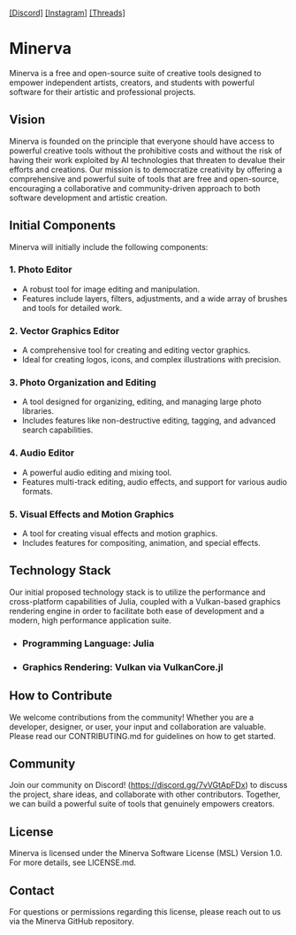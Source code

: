 [[Discord]](https://discord.gg/7vVGtApFDx)
[[Instagram]](https://www.instagram.com/minerva.create/)
[[Threads]](https://www.threads.net/@minerva.create)


# Minerva
Minerva is a free and open-source suite of creative tools designed to empower independent artists, creators, and students with powerful software for their artistic and professional projects.

## Vision

Minerva is founded on the principle that everyone should have access to powerful creative tools without the prohibitive costs and without the risk of having their work exploited by AI technologies that threaten to devalue their efforts and creations. Our mission is to democratize creativity by offering a comprehensive and powerful suite of tools that are free and open-source, encouraging a collaborative and community-driven approach to both software development and artistic creation.

## Initial Components

Minerva will initially include the following components:

### 1. Photo Editor

- A robust tool for image editing and manipulation.
- Features include layers, filters, adjustments, and a wide array of brushes and tools for detailed work.

### 2. Vector Graphics Editor

- A comprehensive tool for creating and editing vector graphics.
- Ideal for creating logos, icons, and complex illustrations with precision.

### 3. Photo Organization and Editing

- A tool designed for organizing, editing, and managing large photo libraries.
- Includes features like non-destructive editing, tagging, and advanced search capabilities.

### 4. Audio Editor

- A powerful audio editing and mixing tool.
- Features multi-track editing, audio effects, and support for various audio formats.

### 5. Visual Effects and Motion Graphics

- A tool for creating visual effects and motion graphics.
- Includes features for compositing, animation, and special effects.

## Technology Stack

Our initial proposed technology stack is to utilize the performance and cross-platform capabilities of Julia, coupled with a Vulkan-based graphics rendering engine in order to facilitate both ease of development and a modern, high performance application suite.

- ### Programming Language: Julia
- ### Graphics Rendering: Vulkan via VulkanCore.jl

## How to Contribute

We welcome contributions from the community! Whether you are a developer, designer, or user, your input and collaboration are valuable. Please read our CONTRIBUTING.md for guidelines on how to get started.

## Community

Join our community on Discord! (https://discord.gg/7vVGtApFDx) to discuss the project, share ideas, and collaborate with other contributors. Together, we can build a powerful suite of tools that genuinely empowers creators.

## License

Minerva is licensed under the Minerva Software License (MSL) Version 1.0. For more details, see LICENSE.md.

## Contact

For questions or permissions regarding this license, please reach out to us via the Minerva GitHub repository.
